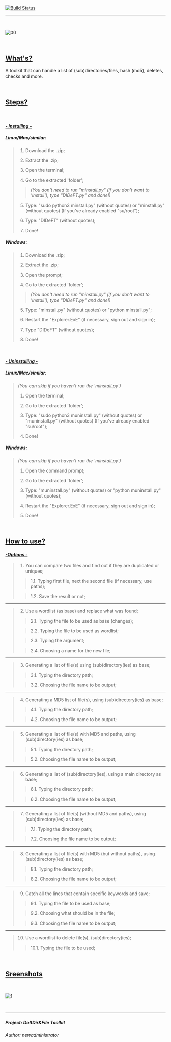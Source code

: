 [![Build Status](https://travis-ci.com/travis-ci/travis-web.svg?branch=bd-config-messages)](https://travis-ci.com/travis-ci/travis-web)

----

<br>

![00](https://i.ibb.co/QC9DShS/Untitled.png)

<br>

## <ins>What's?</ins>

A toolkit that can handle a list of (sub)directories/files, hash (md5), deletes, checks and more.

<br>


## <ins>Steps?</ins>

<br>

#### <ins>*- Installing -*</ins>

##### *Linux/Mac/similar:*

>1. Download the .zip;
>
>2. Extract the .zip;
>3. Open the terminal;
>4. Go to the extracted 'folder';
>
>>*(You don't need to run "minstall.py" (if you don't want to 'install'), type "DIDeFT.py" and done!)*
>
>5. Type: "sudo python3 minstall.py" (without quotes) or "minstall.py" (without quotes) (If you've already enabled "su/root");
>
>6. Type: "DIDeFT" (without quotes);
>7. Done!

##### *Windows:*

>1. Download the .zip;
>
>2. Extract the .zip;
>3. Open the prompt;
>4. Go to the extracted 'folder';
>
>>*(You don't need to run "minstall.py" (if you don't want to 'install'), type "DIDeFT.py" and done!)*
>
>5. Type: "minstall.py" (without quotes) or "python minstall.py";
>
>6. Restart the "Explorer.ExE" (if necessary, sign out and sign in);
>7. Type "DIDeFT" (without quotes);
>8. Done!

<br>

#### <ins>*- Uninstalling -*</ins>

##### *Linux/Mac/similar:*

>*(You can skip if you haven't run the 'minstall.py')*
>1. Open the terminal;
>
>2. Go to the extracted 'folder';
>3. Type: "sudo python3 muninstall.py" (without quotes) or "muninstall.py" (without quotes) (If you've already enabled "su/root");
>
>4. Done!

##### *Windows:*

>*(You can skip if you haven't run the 'minstall.py')*
>1. Open the command prompt;
>
>2. Go to the extracted 'folder';
>3. Type: "muninstall.py" (without quotes) or "python muninstall.py" (without quotes);
>4. Restart the "Explorer.ExE" (if necessary, sign out and sign in);
>5. Done!


<br>

## <ins>How to use?</ins>

#### <ins>*-Options -*</ins>

>1. You can compare two files and find out if they are duplicated or uniques;
>
>>1.1. Typing first file, next the second file (if necessary, use paths);
>
>>1.2. Save the result or not;
>
---------

>2. Use a wordlist (as base) and replace what was found;
>
>>2.1. Typing the file to be used as base (changes);
>
>>2.2. Typing the file to be used as wordlist;
>
>>2.3. Typing the argument;
>
>>2.4. Choosing a name for the new file;
>
----------

>3. Generating a list of file(s) using (sub)directory(ies) as base;
>
>>3.1. Typing the directory path;
>
>>3.2. Choosing the file name to be output;
>
----------

>4. Generating a MD5 list of file(s), using (sub)directory(ies) as base;
>
>>4.1. Typing the directory path;
>
>>4.2. Choosing the file name to be output;
>
----------

>5. Generating a list of file(s) with MD5 and paths, using (sub)directory(ies) as base;
>
>>5.1. Typing the directory path;
>
>>5.2. Choosing the file name to be output;
>
----------

>6. Generating a list of (sub)directory(ies), using a main directory as base;
>
>>6.1. Typing the directory path;
>
>>6.2. Choosing the file name to be output;
>
----------

>7. Generating a list of file(s) (without MD5 and paths), using (sub)directory(ies) as base;
>
>>7.1. Typing the directory path;
>
>>7.2. Choosing the file name to be output;
>
----------

>8. Generating a list of file(s) with MD5 (but without paths), using (sub)directory(ies) as base;
>
>>8.1. Typing the directory path;
>
>>8.2. Choosing the file name to be output;
>
----------

>9. Catch all the lines that contain specific keywords and save;
>
>>9.1. Typing the file to be used as base;
>
>>9.2. Choosing what should be in the file;
>
>>9.3. Choosing the file name to be output;
>
----------

>10. Use a wordlist to delete file(s), (sub)directory(ies);
>
>>10.1. Typing the file to be used;

<br>

## <ins>Sreenshots</ins>

<br>

![1](https://i.ibb.co/F6ZGZGC/ezgif-com-gif-maker.gif)

<br>

------

##### Project: *DoItDir&File Toolkit*

###### Author: *newadministrator*
